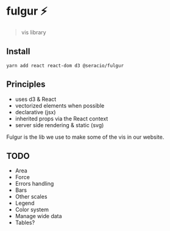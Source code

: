 # fulgur ⚡️

> vis library

## Install

```
yarn add react react-dom d3 @seracio/fulgur
```

## Principles

-   uses d3 & React
-   vectorized elements when possible
-   declarative (jsx)
-   inherited props via the React context
-   server side rendering & static (svg)

Fulgur is the lib we use to make some of the vis in our website.

## TODO

-   Area
-   Force
-   Errors handling
-   Bars
-   Other scales
-   Legend
-   Color system
-   Manage wide data
-   Tables?
